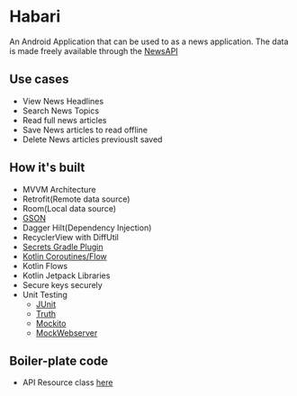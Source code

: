# Habari
An Android Application that can be used to as a news application. The data is made freely available through the [NewsAPI](https://newsapi.org/)

## Use cases
- View News Headlines
- Search News Topics
- Read full news articles
- Save News articles to read offline
- Delete News articles previouslt saved

## How it's built
- MVVM Architecture
- Retrofit(Remote data source)
- Room(Local data source)
- [GSON](https://github.com/google/gson)
- Dagger Hilt(Dependency Injection)
- RecyclerView with DiffUtil
- [Secrets Gradle Plugin](https://developers.google.com/maps/documentation/places/android-sdk/secrets-gradle-plugin)
- [Kotlin Coroutines/Flow](https://github.com/Kotlin/kotlinx.coroutines)
- Kotlin Flows
- Kotlin Jetpack Libraries
- Secure keys securely
- Unit Testing
  - [JUnit](https://developer.android.com/training/testing/local-tests)
  - [Truth](https://truth.dev/)
  - [Mockito](https://developer.android.com/training/testing/local-tests)
  - [MockWebserver](https://github.com/square/okhttp/tree/master/mockwebserver)

## Boiler-plate code
- API Resource class [here](https://github.com/lenblazy/Habari/blob/main/app/src/main/java/com/lenibonje/habari/data/util/Resource.kt)
